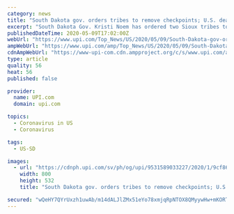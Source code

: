 ```yaml
---
category: news
title: "South Dakota gov. orders tribes to remove checkpoints; U.S. death toll tops 77K"
excerpt: "South Dakota Gov. Kristi Noem has ordered two Sioux tribes to remove checkpoints designed to curb the coronavirus on tribal lands."
publishedDateTime: 2020-05-09T17:02:00Z
webUrl: "https://www.upi.com/Top_News/US/2020/05/09/South-Dakota-gov-orders-tribes-to-remove-checkpoints-US-death-toll-tops-77K/9531589033227/"
ampWebUrl: "https://www.upi.com/amp/Top_News/US/2020/05/09/South-Dakota-gov-orders-tribes-to-remove-checkpoints-US-death-toll-tops-77K/9531589033227/"
cdnAmpWebUrl: "https://www-upi-com.cdn.ampproject.org/c/s/www.upi.com/amp/Top_News/US/2020/05/09/South-Dakota-gov-orders-tribes-to-remove-checkpoints-US-death-toll-tops-77K/9531589033227/"
type: article
quality: 56
heat: 56
published: false

provider:
  name: UPI.com
  domain: upi.com

topics:
  - Coronavirus in US
  - Coronavirus

tags:
  - US-SD

images:
  - url: "https://cdnph.upi.com/sv/ph/og/upi/9531589033227/2020/1/9cf863be1c821ebd034a345c9aed0c28/v1.5/South-Dakota-gov-orders-tribes-to-remove-checkpoints-US-death-toll-tops-77K.jpg"
    width: 800
    height: 532
    title: "South Dakota gov. orders tribes to remove checkpoints; U.S. death toll tops 77K"

secured: "wQeHY7QYrUxzh1uwAb/m14dALJlZMx51eYo78xmjqRpNTOX8QMyywHw+mKORTox1iAeA7TRULSIXjrGRJJXq78wRJl6aUgwStUVgL6m0uS1XD6t0p7tbbAiU7kOaSdC8bS4nAn3u9Z3vlEk8+yo96SvR1wxz8HomX8NOsKcSCtmReOSQ7uYDbPkfp5xR+gHHbA+6I3OxsjBOJZUlsv4pLSFO+JyATR15CZRSp9Gjp9J9fj/Hs1D5fjMEqoXY/J+qBNaOHT2DlTU8VQvQtm04Ckj4RgrTLKy3prXg1P2021kJgLjwdYTlwoUa+9qAmlJGvYlVoby55lTmzoalnJGu/2CLgqB/kP4Kgir63MlkeRNtVe4HgwLl5QquPAIuAZWXQWL4HXjdkbIeMnrR3dr/C488+rJDFh/6e37qbmcM1ts8RpKqumYSRwKuiGT5++0qRHgKIM3+dV7MTtnGao2G2KoDp6UIrHCkeLPD9iztiyk=;AXqJtYy9wFO6JFm/+tHvhQ=="
---
```


